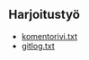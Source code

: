 ## Harjoitustyö
* [komentorivi.txt](https://github.com/Codboez/ot-harjoitustyo/blob/master/laskarit/viikko1/komentorivi.txt)
* [gitlog.txt](https://github.com/Codboez/ot-harjoitustyo/blob/master/laskarit/viikko1/gitlog.txt)
